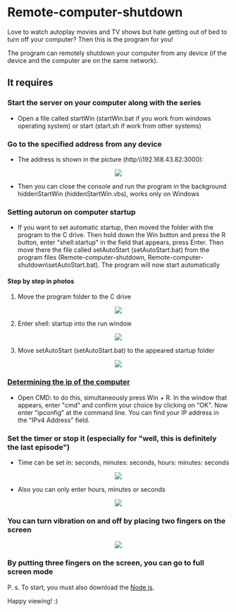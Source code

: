 # Remote-computer-shutdown

Love to watch autoplay movies and TV shows but hate getting out of bed to turn off your computer? Then this is the program for you!

The program can remotely shutdown your computer from any device (if the device and the computer are on the same network).

## It requires

### Start the server on your computer along with the series

- Open a file called startWin (startWin.bat if you work from windows operating system) or start (start.sh if work from other systems)

### Go to the specified address from any device

- The address is shown in the picture (http:\\\\192.168.43.82:3000):

<p align="center">
<img src="form\img\readme\start.png" />
</p>

- Then you can close the console and run the program in the background hiddenStartWin (hiddenStartWin.vbs), works only on Windows

### Setting autorun on computer startup

- If you want to set automatic startup, then moved the folder with the program to the C drive. Then hold down the Win button and press the R button, enter "shell:startup" in the field that appears, press Enter. Then move there the file called setAutoStart (setAutoStart.bat) from the program files (Remote-computer-shutdown, Remote-computer-shutdown\setAutoStart.bat). The program will now start automatically

#### Step by step in photos

1. Move the program folder to the C drive

<p align="center">
<img src="form\img\readme\position-to-set-auto-start.png" />
</p>

2. Enter shell: startup into the run window

<p align="center">
<img src="form\img\readme\input-auto-start.png" />
</p>

3. Move setAutoStart (setAutoStart.bat) to the appeared startup folder

<p align="center">
<img src="form\img\readme\set-auto-start.png" />
</p>

### <a href="https://ichip.ru/sovety/ekspluataciya/kak-uznat-svoy-ili-chuzhoy-ip-adres-656332#:~:text=%D0%92%D1%8B%20%D0%BC%D0%BE%D0%B6%D0%B5%D1%82%D0%B5%20%D0%BB%D0%B5%D0%B3%D0%BA%D0%BE%20%D1%83%D0%B7%D0%BD%D0%B0%D1%82%D1%8C%20%D0%B2%D0%B0%D1%88%20%D1%81%D0%BE%D0%B1%D1%81%D1%82%D0%B2%D0%B5%D0%BD%D0%BD%D1%8B%D0%B9%20IP%2D%D0%B0%D0%B4%D1%80%D0%B5%D1%81&text=%D0%9E%D1%82%D0%BA%D1%80%D0%BE%D0%B9%D1%82%D0%B5%20CMD%3A%20%D0%B4%D0%BB%D1%8F%20%D1%8D%D1%82%D0%BE%D0%B3%D0%BE%20%D0%BE%D0%B4%D0%BD%D0%BE%D0%B2%D1%80%D0%B5%D0%BC%D0%B5%D0%BD%D0%BD%D0%BE,%D0%BF%D0%BE%D0%BB%D0%B5%20%C2%ABIPv4%2D%D0%B0%D0%B4%D1%80%D0%B5%D1%81%C2%BB.">Determining the ip of the computer</a>

- Open CMD: to do this, simultaneously press Win + R. In the window that appears, enter "cmd" and confirm your choice by clicking on "OK". Now enter "ipconfig" at the command line. You can find your IP address in the "IPv4 Address" field.

### Set the timer or stop it (especially for "well, this is definitely the last episode")

- Time can be set in: seconds, minutes: seconds, hours: minutes: seconds

<p align="center">
<img src="form\img\readme\shutdown.gif" />
</p>

- Also you can only enter hours, minutes or seconds

<p align="center">
<img src="form\img\readme\shutdown-without.gif" />
</p>

### You can turn vibration on and off by placing two fingers on the screen

<p align="center">
<img src="form\img\readme\switch-vibration.gif" />
</p>

### By putting three fingers on the screen, you can go to full screen mode

P. s. To start, you must also download the <a href="https://nodejs.org/en/download/">Node js</a>.

Happy viewing! :)

